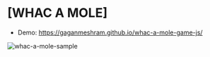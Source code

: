 # [WHAC A MOLE]

- Demo: https://gaganmeshram.github.io/whac-a-mole-game-js/

![whac-a-mole-sample](https://github.com/GaganMeshram/whac-a-mole-game-js/assets/82589744/4bb3b3b7-ac93-4fed-bcbd-257bcce14235)

